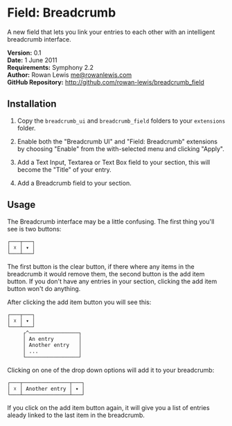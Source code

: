 # Field: Breadcrumb

A new field that lets you link your entries to each other with an intelligent breadcrumb interface.

__Version:__ 0.1  
__Date:__ 1 June 2011  
__Requirements:__ Symphony 2.2  
__Author:__ Rowan Lewis <me@rowanlewis.com>  
__GitHub Repository:__ <http://github.com/rowan-lewis/breadcrumb_field>  


## Installation

1. Copy the `breadcrumb_ui` and `breadcrumb_field` folders to your `extensions` folder.

2. Enable both the "Breadcrumb UI" and "Field: Breadcrumb" extensions by choosing "Enable" from the with-selected menu and clicking "Apply".

3. Add a Text Input, Textarea or Text Box field to your section, this will become the "Title" of your entry.

4. Add a Breadcrumb field to your section.


## Usage

The Breadcrumb interface may be a little confusing. The first thing you'll see is two buttons:

    ┌───┬───┐
    │ ☓ │ ▾ │
    └───┴───┘

The first button is the clear button, if there where any items in the breadcrumb it would remove them, the second button is the add item button. If you don't have any entries in your section, clicking the add item button won't do anything.

After clicking the add item button you will see this:

    ┌───┬───┐
    │ ☓ │ ▾ │
    └───┴───┘
         ┌^────────────────┐
         │ An entry        │
         │ Another entry   │
         │ ...             │
         └─────────────────┘

Clicking on one of the drop down options will add it to your breadcrumb:

    ┌───┬───────────────┬───┐
    │ ☓ │ Another entry │ ▾ │
    └───┴───────────────┴───┘

If you click on the add item button again, it will give you a list of entries aleady linked to the last item in the breadcrumb.